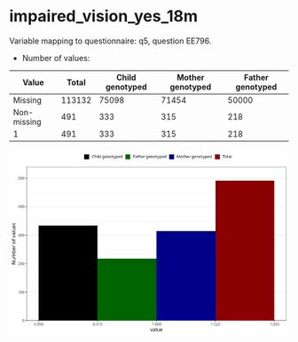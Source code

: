 # impaired_vision_yes_18m
Variable mapping to questionnaire: q5, question EE796.
- Number of values:

| Value | Total | Child genotyped | Mother genotyped | Father genotyped |
| ----- | ----- | --------------- | ---------------- | ---------------- |
| Missing | 113132 | 75098 | 71454 | 50000 |
| Non-missing | 491 | 333 | 315 | 218 |
| 1 | 491 | 333 | 315 | 218 |



![](impaired_vision_yes_18m_n.png)



